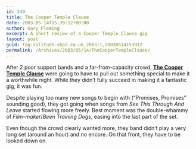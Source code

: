 ```yaml
---
id: 249
title: The Cooper Temple Clause
date: 2003-05-14T15:39:12+00:00
author: Gary Fleming
excerpt: A short review of a Cooper Temple Clause gig
layout: post
guid: tag:solitude.vkps.co.uk,2003:1,20030514153912
permalink: /Archives/2003/05/14/TheCooperTempleClause/
---
```

After 2 poor support bands and a far-from-capacity crowd, [**The Cooper Temple Clause**](http://www.coopertempleclause.com) were going to have to pull out something special to make it a worthwhile night. While they didn&#8217;t fully succeed in making it a fantastic gig, it was fun.

Despite playing too many new songs to begin with (&#8220;Promises, Promises&#8221; sounding good), they got going when songs from _See This Through And Leave_ started flowing more freely. Best moment was the double-whammy of _Film-maker_/_Been Training Dogs_, easing into the last part of the set.

Even though the crowd clearly wanted more, they band didn&#8217;t play a very long set (around an hour) and no encore. On that front, they have to be looked down on.